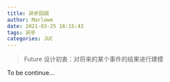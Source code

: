 ```yaml
---
title: 异步回调
author: Marlowe
date: 2021-03-25 16:15:43
tags: 异步
categories: JUC
---
```

<!--more-->

> Future 设计初衷：对将来的某个事件的结果进行建模

To be continue...




